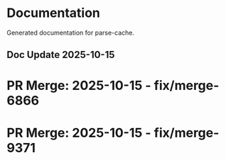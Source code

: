 # Documentation

Generated documentation for parse-cache.

## Doc Update 2025-10-15

# PR Merge: 2025-10-15 - fix/merge-6866

# PR Merge: 2025-10-15 - fix/merge-9371
